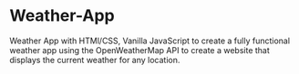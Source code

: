 # Weather-App
Weather App with HTMl/CSS, Vanilla JavaScript to create a fully functional weather app using the OpenWeatherMap API to create a website that displays the current weather for any location.
